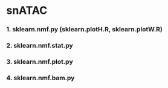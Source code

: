 # snATAC

### 1. sklearn.nmf.py (sklearn.plotH.R, sklearn.plotW.R)
### 2. sklearn.nmf.stat.py
### 3. sklearn.nmf.plot.py
### 4. sklearn.nmf.bam.py

